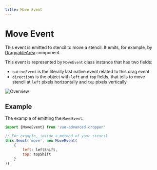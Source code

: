 ```yaml
---
title: Move Event
---
```


# Move Event

This event is emitted to stencil to move a stencil. It emits, for example, by [DraggableArea]('/components/draggable-area.html) component.

This event is represented by `MoveEvent` class instance that has two fields:
- `nativeEvent` is the literally last native event related to this drag event
- `directions` is the object with `left` and `top` fields, that tells to move stencil at `left` pixels horizontally and `top` pixels vertically

![Overview](../.vuepress/assets/home/move-event.svg)

## Example

The example of emitting the `MoveEvent`:
```js
import {MoveEvent} from 'vue-advanced-cropper'
```
```js
// For example, inside a method of your stencil
this.$emit('move', new MoveEvent(
	{
		left: leftShift,
		top: topShift
	}
))
```

